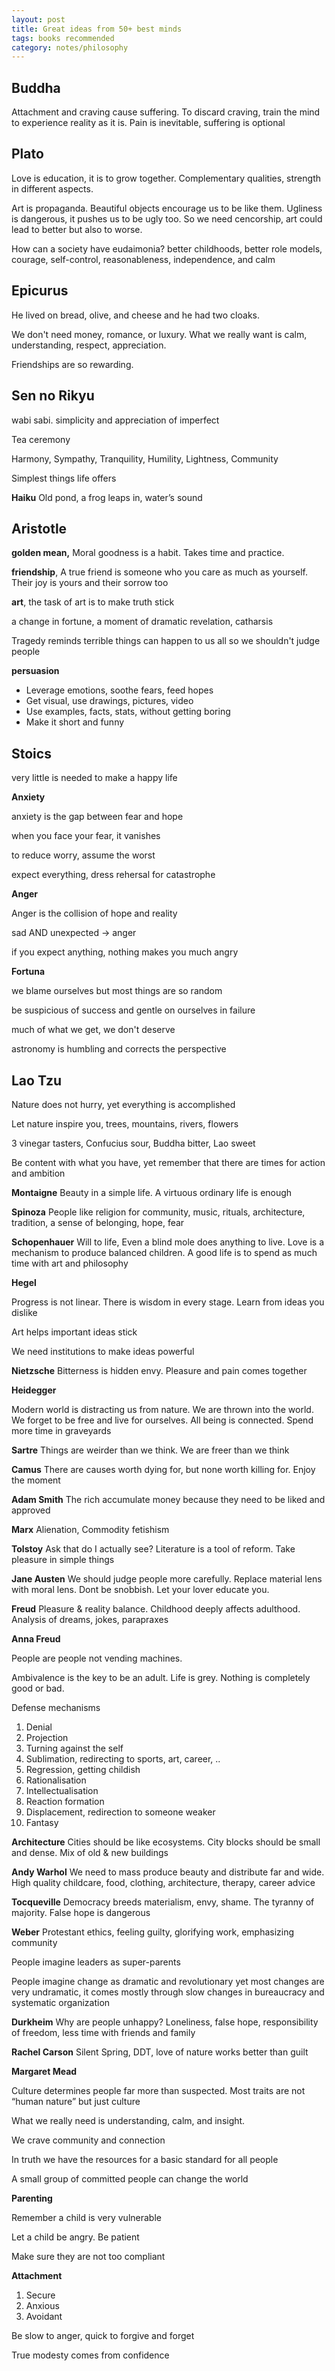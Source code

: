 ```yaml
---
layout: post
title: Great ideas from 50+ best minds  
tags: books recommended
category: notes/philosophy  
--- 
```


## Buddha

Attachment and craving cause suffering. To discard craving, train the mind to experience reality as it is. Pain is inevitable, suffering is optional 


## Plato

Love is education, it is to grow together. Complementary qualities, strength in different aspects. 

Art is propaganda. Beautiful objects encourage us to be like them. Ugliness is dangerous, it pushes us to be ugly too. So we need cencorship, art could lead to better but also to worse. 

How can a society have eudaimonia? better childhoods, better role models, courage, self-control, reasonableness, independence, and calm

## Epicurus

He lived on bread, olive, and cheese and he had two cloaks.  

We don't need money, romance, or luxury.  What we really want is calm, understanding, respect, appreciation.  

Friendships are so rewarding. 

## Sen no Rikyu 

wabi sabi. simplicity and appreciation of imperfect 

Tea ceremony 

Harmony, Sympathy, Tranquility, Humility, Lightness, Community 

Simplest things life offers

**Haiku** Old pond, a frog leaps in, water’s sound 

## Aristotle

**golden mean,** Moral goodness is a habit. Takes time and practice.  

**friendship**, A true friend is someone who you care as much as yourself. Their joy is yours and their sorrow too 


**art**, the task of art is to make truth stick 

a change in fortune, a moment of dramatic revelation, catharsis

Tragedy reminds terrible things can happen to us all so we shouldn't judge people 

**persuasion** 

* Leverage emotions, soothe fears, feed hopes
* Get visual, use drawings, pictures, video 
* Use examples, facts, stats, without getting boring 
* Make it short and funny


## Stoics

very little is needed to make a happy life 


**Anxiety**

anxiety is the gap between fear and hope 

when you face your fear, it vanishes 

to reduce worry, assume the worst

expect everything, dress rehersal for catastrophe

**Anger**

Anger is the collision of hope and reality 

sad AND unexpected -> anger 

if you expect anything, nothing makes you much angry

**Fortuna** 

we blame ourselves but most things are so random 

be suspicious of success and gentle on ourselves in failure 

much of what we get, we don't deserve 

astronomy is humbling and corrects the perspective


## Lao Tzu

Nature does not hurry, yet everything is accomplished

Let nature inspire you, trees, mountains, rivers, flowers

3 vinegar tasters, Confucius sour, Buddha bitter, Lao sweet 

Be content with what you have, yet remember that there are times for action and ambition


**Montaigne** Beauty in a simple life. A virtuous ordinary life is enough 

**Spinoza** People like religion for community, music, rituals, architecture, tradition, a sense of belonging, hope, fear 

**Schopenhauer**  Will to life, Even a blind mole does anything to live. Love is a mechanism to produce balanced children. A good life is to spend as much time with art and philosophy 

**Hegel**

Progress is not linear. There is wisdom in every stage. Learn from ideas you dislike 

Art helps important ideas stick 

We need institutions to make ideas powerful 

**Nietzsche** Bitterness is hidden envy. Pleasure and pain comes together 

**Heidegger**

Modern world is distracting us from nature. We are thrown into the world. We forget to be free and live for ourselves. All being is connected. Spend more time in graveyards

**Sartre** Things are weirder than we think. We are freer than we think 

**Camus** There are causes worth dying for, but none worth killing for. Enjoy the moment

**Adam Smith** The rich accumulate money because they need to be liked and approved

**Marx** Alienation, Commodity fetishism 

**Tolstoy** Ask that do I actually see? Literature is a tool of reform. Take pleasure in simple things

**Jane Austen** We should judge people more carefully. Replace material lens with moral lens. Dont be snobbish. Let your lover educate you. 

**Freud** Pleasure & reality balance. Childhood deeply affects adulthood. Analysis of dreams, jokes, parapraxes

**Anna Freud**

People are people not vending machines.  

Ambivalence is the key to be an adult. Life is grey. Nothing is completely good or bad. 

Defense mechanisms

1. Denial
2. Projection
3. Turning against the self
4. Sublimation, redirecting to sports, art, career, .. 
5. Regression, getting childish  
6. Rationalisation 
7. Intellectualisation
8. Reaction formation
9. Displacement, redirection to someone weaker 
10. Fantasy 


**Architecture** Cities should be like ecosystems. City blocks should be small and dense. Mix of old & new buildings


**Andy Warhol** We need to mass produce beauty and distribute far and wide. High quality childcare, food, clothing, architecture, therapy, career advice 


**Tocqueville** Democracy breeds materialism, envy, shame. The tyranny of majority. False hope is dangerous 

**Weber** Protestant ethics, feeling guilty, glorifying work, emphasizing community 

People imagine leaders as super-parents

People imagine change as dramatic and revolutionary yet most changes are very undramatic, it comes mostly through slow changes in bureaucracy and systematic organization 


**Durkheim** Why are people unhappy? Loneliness, false hope, responsibility of freedom, less time with friends and family 


**Rachel Carson** Silent Spring, DDT, love of nature works better than guilt 

**Margaret Mead**

Culture determines people far more than suspected. Most traits are not “human nature” but just culture

What we really need is understanding, calm, and insight.

We crave community and connection 

In truth we have the resources for a basic standard for all people 

A small group of committed people can change the world

**Parenting**

Remember a child is very vulnerable 

Let a child be angry. Be patient 

Make sure they are not too compliant 

**Attachment**

1. Secure
2. Anxious
3. Avoidant 

Be slow to anger, quick to forgive and forget 

True modesty comes from confidence 